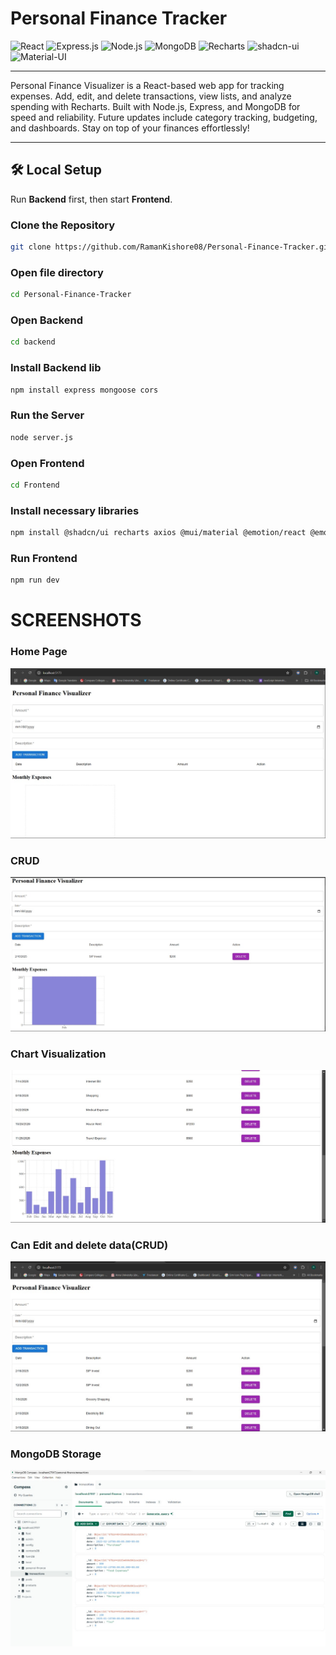 # Personal Finance Tracker

![React](https://img.shields.io/badge/React-20232A?style=for-the-badge&logo=react&logoColor=61DAFB)
![Express.js](https://img.shields.io/badge/Express.js-000000?style=for-the-badge&logo=express&logoColor=white)
![Node.js](https://img.shields.io/badge/Node.js-339933?style=for-the-badge&logo=node.js&logoColor=white)
![MongoDB](https://img.shields.io/badge/MongoDB-47A248?style=for-the-badge&logo=mongodb&logoColor=white)
![Recharts](https://img.shields.io/badge/Recharts-FF6384?style=for-the-badge&logo=recharts&logoColor=white)
![shadcn-ui](https://img.shields.io/badge/shadcn%2Dui-000000?style=for-the-badge&logo=ui&logoColor=white)
![Material-UI](https://img.shields.io/badge/Material%20UI-007FFF?style=for-the-badge&logo=mui&logoColor=white)



---

Personal Finance Visualizer is a React-based web app for tracking expenses. Add, edit, and delete transactions, view lists, and analyze spending with Recharts. Built with Node.js, Express, and MongoDB for speed and reliability. Future updates include category tracking, budgeting, and dashboards. Stay on top of your finances effortlessly!

---

## 🛠️ Local Setup  
Run **Backend** first, then start **Frontend**.

### Clone the Repository  
```bash
git clone https://github.com/RamanKishore08/Personal-Finance-Tracker.git
```
### Open file directory
```bash
cd Personal-Finance-Tracker
```

### Open Backend
```bash
cd backend
```
### Install Backend lib
```bash
npm install express mongoose cors
```

### Run the Server
```bash
node server.js
```
### Open Frontend
```bash
cd Frontend
```
### Install necessary libraries
```bash
npm install @shadcn/ui recharts axios @mui/material @emotion/react @emotion/styled
```
### Run Frontend
```bash
npm run dev
```

# SCREENSHOTS

### Home Page
![image](https://github.com/RamanKishore08/Personal-Finance-Tracker/blob/main/Screenshots/Index.jpg)

### CRUD
![image](https://github.com/RamanKishore08/Personal-Finance-Tracker/blob/main/Screenshots/Performance.jpg)

### Chart Visualization
![image](https://github.com/RamanKishore08/Personal-Finance-Tracker/blob/main/Screenshots/Chart.jpg)

### Can Edit and delete data(CRUD)
![image](https://github.com/RamanKishore08/Personal-Finance-Tracker/blob/main/Screenshots/Edit.jpg)

### MongoDB Storage

![image](https://github.com/RamanKishore08/Personal-Finance-Tracker/blob/main/Screenshots/MongoDB.jpg)




